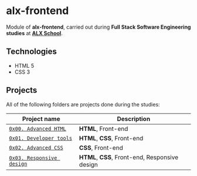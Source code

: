 # alx-frontend

Module of **alx-frontend**, carried out during **Full Stack Software Engineering studies** at **[ALX School](https://www.alxafrica.com)**.

## Technologies

* HTML 5
* CSS 3

## Projects

All of the following folders are projects done during the studies:

| Project name | Description |
| ------------ | ----------- |
| [`0x00. Advanced HTML`](https://github.com/nazrawimedhin/alx-frontend/tree/master/0x00-html_advanced) | **HTML**, Front-end|
| [`0x01. Developer tools`](https://github.com/nazrawimedhin/alx-frontend/tree/master/0x01-developer_tools) | **HTML**, **CSS**, Front-end|
| [`0x02. Advanced CSS`](https://github.com/nazrawimedhin/alx-frontend/tree/master/0x02-CSS_advanced) | **CSS**, Front-end|
| [`0x03. Responsive design`](https://github.com/nazrawimedhin/alx-frontend/tree/master/0x03-responsive_design) | **HTML**, **CSS**, Front-end, Responsive design|
